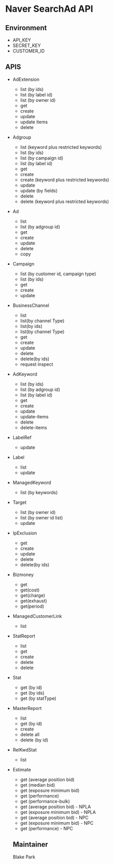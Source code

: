 # Naver SearchAd API

## Environment

* API_KEY
* SECRET_KEY
* CUSTOMER_ID

## APIS

* AdExtension
  * list (by ids)
  * list (by label id)
  * list (by owner id)
  * get
  * create
  * update
  * update items
  * delete

* Adgroup
  * list (keyword plus restricted keywords)
  * list (by ids)
  * list (by campaign id)
  * list (by label id)
  * get
  * create
  * create (keyword plus restricted keywords)
  * update
  * update (by fields)
  * delete
  * delete (keyword plus restricted keywords)

* Ad
  * list
  * list (by adgroup id)
  * get
  * create
  * update
  * delete
  * copy

* Campaign
  * list (by customer id, campaign type)
  * list (by ids)
  * get
  * create
  * update

* BusinessChannel
  * list
  * list(by channel Type)
  * list(by ids)
  * list(by channel Type)
  * get
  * create
  * update
  * delete
  * delete(by ids)
  * request inspect

* AdKeyword
  * list (by ids)
  * list (by adgroup id)
  * list (by label id)
  * get
  * create
  * update
  * update-items
  * delete
  * delete-items

* LabelRef
  * update

* Label
  * list
  * update

* ManagedKeyword
  * list (by keywords)

* Target
  * list (by owner id)
  * list (by owner id list)
  * update

* IpExclusion
  * get
  * create
  * update
  * delete
  * delete(by ids)

* Bizmoney
  * get
  * get(cost)
  * get(charge)
  * get(exhaust)
  * get(period)

* ManagedCustomerLink
  * list

* StatReport
  * list
  * get
  * create
  * delete
  * delete

* Stat
  * get (by id)
  * get (by ids)
  * get (by statType)

* MasterReport
  * list
  * get (by id)
  * create
  * delete all
  * delete (by id)

* RelKwdStat
  * list

* Estimate
  * get (average position bid)
  * get (median bid)
  * get (exposure minimum bid)
  * get (performance)
  * get (performance-bulk)
  * get (average position bid) - NPLA
  * get (exposure minimum bid) - NPLA
  * get (average position bid) - NPC
  * get (exposure minimum bid) - NPC
  * get (performance) - NPC

  ## Maintainer
  Blake Park
